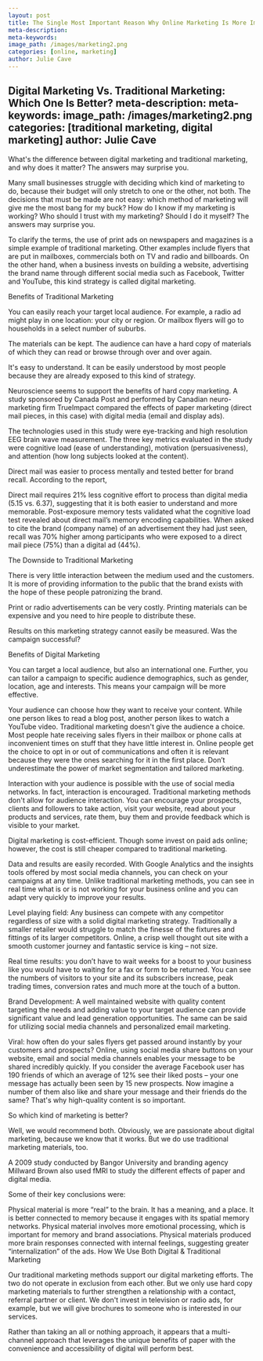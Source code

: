 ```yaml
---
layout: post
title: The Single Most Important Reason Why Online Marketing Is More Important Than Ever
meta-description:
meta-keywords:
image_path: /images/marketing2.png
categories: [online, marketing]
author: Julie Cave
---
```


Digital Marketing Vs. Traditional Marketing: Which One Is Better?
meta-description:
meta-keywords:
image_path: /images/marketing2.png
categories: [traditional marketing, digital marketing]
author: Julie Cave
---

What's the difference between digital marketing and traditional marketing, and why does it matter? The answers may surprise you.

Many small businesses struggle with deciding which kind of marketing to do, because their budget will only stretch to one or the other, not both. The decisions that must be made are not easy: which method of marketing will give me the most bang for my buck? How do I know if my marketing is working? Who should I trust with my marketing? Should I do it myself? The answers may surprise you.

To clarify the terms, the use of print ads on newspapers and magazines is a simple example of traditional marketing. Other examples include flyers that are put in mailboxes, commercials both on TV and radio and billboards. On the other hand, when a business invests on building a website, advertising the brand name through different social media such as Facebook, Twitter and YouTube, this kind strategy is called digital marketing.

Benefits of Traditional Marketing

You can easily reach your target local audience. For example, a radio ad might play in one location: your city or region. Or mailbox flyers will go to households in a select number of suburbs.

The materials can be kept. The audience can have a hard copy of materials of which they can read or browse through over and over again.

It's easy to understand. It can be easily understood by most people because they are already exposed to this kind of strategy.

Neuroscience seems to support the benefits of hard copy marketing. A study sponsored by Canada Post and performed by Canadian neuro-marketing firm TrueImpact compared the effects of paper marketing (direct mail pieces, in this case) with digital media (email and display ads).

The technologies used in this study were eye-tracking and high resolution EEG brain wave measurement. The three key metrics evaluated in the study were cognitive load (ease of understanding), motivation (persuasiveness), and attention (how long subjects looked at the content).

Direct mail was easier to process mentally and tested better for brand recall.  According to the report,

Direct mail requires 21% less cognitive effort to process than digital media (5.15 vs. 6.37), suggesting that it is both easier to understand and more memorable. Post-exposure memory tests validated what the cognitive load test revealed about direct mail’s memory encoding capabilities. When asked to cite the brand (company name) of an advertisement they had just seen, recall was 70% higher among participants who were exposed to a direct mail piece (75%) than a digital ad (44%).

The Downside to Traditional Marketing

There is very little interaction between the medium used and the customers. It is more of providing information to the public that the brand exists with the hope of these people patronizing the brand.

Print or radio advertisements can be very costly. Printing materials can be expensive and you need to hire people to distribute these.

Results on this marketing strategy cannot easily be measured. Was the campaign successful?

Benefits of Digital Marketing

You can target a local audience, but also an international one. Further, you can tailor a campaign to specific audience demographics, such as gender, location, age and interests. This means your campaign will be more effective.

Your audience can choose how they want to receive your content. While one person likes to read a blog post, another person likes to watch a YouTube video. Traditional marketing doesn't give the audience a choice. Most people hate receiving sales flyers in their mailbox or phone calls at inconvenient times on stuff that they have little interest in.  Online people get the choice to opt in or out of communications and often it is relevant because they were the ones searching for it in the first place.  Don’t underestimate the power of market segmentation and tailored marketing.

Interaction with your audience is possible with the use of social media networks. In fact, interaction is encouraged. Traditional marketing methods don't allow for audience interaction. You can encourage your prospects, clients and followers to take action, visit your website, read about your products and services, rate them, buy them and provide feedback which is visible to your market.

Digital marketing is cost-efficient. Though some invest on paid ads online; however, the cost is still cheaper compared to traditional marketing.

Data and results are easily recorded. With Google Analytics and the insights tools offered by most social media channels, you can check on your campaigns at any time. Unlike traditional marketing methods, you can see in real time what is or is not working for your business online and you can adapt very quickly to improve your results.

Level playing field:  Any business can compete with any competitor regardless of size with a solid digital marketing strategy.  Traditionally a smaller retailer would struggle to match the finesse of the fixtures and fittings of its larger competitors.  Online, a crisp well thought out site with a smooth customer journey and fantastic service is king – not size.

Real time results: you don’t have to wait weeks for a boost to your business like you would have to waiting for a fax or form to be returned.  You can see the numbers of visitors to your site and its subscribers increase, peak trading times, conversion rates and much more at the touch of a button.

Brand Development: A well maintained website with quality content targeting the needs and adding value to your target audience can provide significant value and lead generation opportunities.  The same can be said for utilizing social media channels and personalized email marketing.

Viral: how often do your sales flyers get passed around instantly by your customers and prospects?  Online, using social media share buttons on your website, email and social media channels enables your message to be shared incredibly quickly.  If you consider the average Facebook user has 190 friends of which an average of 12% see their liked posts – your one message has actually been seen by 15 new prospects. Now imagine a number of them also like and share your message and their friends do the same?  That's why high-quality content is so important.

So which kind of marketing is better?

Well, we would recommend both. Obviously, we are passionate about digital marketing, because we know that it works. But we do use traditional marketing materials, too.

A 2009 study conducted by Bangor University and branding agency Millward Brown also used fMRI to study the different effects of paper and digital media.

Some of their key conclusions were:

Physical material is more “real” to the brain.  It has a meaning, and a place. It is better connected to memory because it engages with its spatial memory networks.
Physical material involves more emotional processing, which is important for memory and brand associations.
Physical materials produced more brain responses connected with internal feelings, suggesting greater “internalization” of the ads.
How We Use Both Digital & Traditional Marketing

Our traditional marketing methods support our digital marketing efforts. The two do not operate in exclusion from each other. But we only use hard copy marketing materials to further strengthen a relationship with a contact, referral partner or client. We don't invest in television or radio ads, for example, but we will give brochures to someone who is interested in our services.

Rather than taking an all or nothing approach, it appears that a multi-channel approach that leverages the unique benefits of paper with the convenience and accessibility of digital will perform best.

